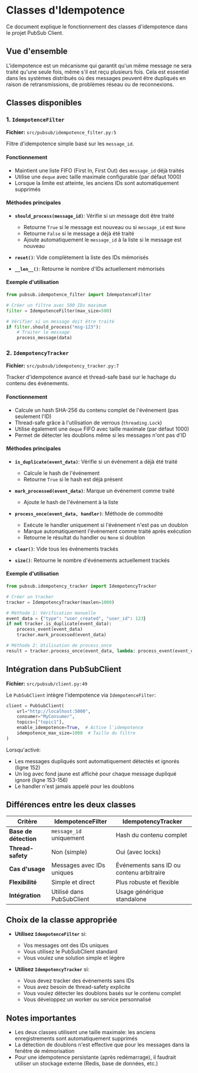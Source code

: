 # Classes d'Idempotence

Ce document explique le fonctionnement des classes d'idempotence dans le projet PubSub Client.

## Vue d'ensemble

L'idempotence est un mécanisme qui garantit qu'un même message ne sera traité qu'une seule fois, même s'il est reçu plusieurs fois. Cela est essentiel dans les systèmes
distribués où des messages peuvent être dupliqués en raison de retransmissions, de problèmes réseau ou de reconnexions.

## Classes disponibles

### 1. `IdempotenceFilter`

**Fichier:** `src/pubsub/idempotence_filter.py:5`

Filtre d'idempotence simple basé sur les `message_id`.

#### Fonctionnement

- Maintient une liste FIFO (First In, First Out) des `message_id` déjà traités
- Utilise une `deque` avec taille maximale configurable (par défaut 1000)
- Lorsque la limite est atteinte, les anciens IDs sont automatiquement supprimés

#### Méthodes principales

- **`should_process(message_id)`**: Vérifie si un message doit être traité
    - Retourne `True` si le message est nouveau ou si `message_id` est `None`
    - Retourne `False` si le message a déjà été traité
    - Ajoute automatiquement le `message_id` à la liste si le message est nouveau

- **`reset()`**: Vide complètement la liste des IDs mémorisés

- **`__len__()`**: Retourne le nombre d'IDs actuellement mémorisés

#### Exemple d'utilisation

```python
from pubsub.idempotence_filter import IdempotenceFilter

# Créer un filtre avec 500 IDs maximum
filter = IdempotenceFilter(max_size=500)

# Vérifier si un message doit être traité
if filter.should_process("msg-123"):
    # Traiter le message
    process_message(data)
```

### 2. `IdempotencyTracker`

**Fichier:** `src/pubsub/idempotency_tracker.py:7`

Tracker d'idempotence avancé et thread-safe basé sur le hachage du contenu des événements.

#### Fonctionnement

- Calcule un hash SHA-256 du contenu complet de l'événement (pas seulement l'ID)
- Thread-safe grâce à l'utilisation de verrous (`threading.Lock`)
- Utilise également une `deque` FIFO avec taille maximale (par défaut 1000)
- Permet de détecter les doublons même si les messages n'ont pas d'ID

#### Méthodes principales

- **`is_duplicate(event_data)`**: Vérifie si un événement a déjà été traité
    - Calcule le hash de l'événement
    - Retourne `True` si le hash est déjà présent

- **`mark_processed(event_data)`**: Marque un événement comme traité
    - Ajoute le hash de l'événement à la liste

- **`process_once(event_data, handler)`**: Méthode de commodité
    - Exécute le handler uniquement si l'événement n'est pas un doublon
    - Marque automatiquement l'événement comme traité après exécution
    - Retourne le résultat du handler ou `None` si doublon

- **`clear()`**: Vide tous les événements trackés

- **`size()`**: Retourne le nombre d'événements actuellement trackés

#### Exemple d'utilisation

```python
from pubsub.idempotency_tracker import IdempotencyTracker

# Créer un tracker
tracker = IdempotencyTracker(maxlen=1000)

# Méthode 1: Vérification manuelle
event_data = {"type": "user_created", "user_id": 123}
if not tracker.is_duplicate(event_data):
    process_event(event_data)
    tracker.mark_processed(event_data)

# Méthode 2: Utilisation de process_once
result = tracker.process_once(event_data, lambda: process_event(event_data))
```

## Intégration dans PubSubClient

**Fichier:** `src/pubsub/client.py:49`

Le `PubSubClient` intègre l'idempotence via `IdempotenceFilter`:

```python
client = PubSubClient(
    url="http://localhost:5000",
    consumer="MyConsumer",
    topics=["topic1"],
    enable_idempotence=True,  # Active l'idempotence
    idempotence_max_size=1000  # Taille du filtre
)
```

Lorsqu'activé:

- Les messages dupliqués sont automatiquement détectés et ignorés (ligne 152)
- Un log avec fond jaune est affiché pour chaque message dupliqué ignoré (ligne 153-156)
- Le handler n'est jamais appelé pour les doublons

## Différences entre les deux classes

| Critère               | IdempotenceFilter         | IdempotencyTracker                       |
|-----------------------|---------------------------|------------------------------------------|
| **Base de détection** | `message_id` uniquement   | Hash du contenu complet                  |
| **Thread-safety**     | Non (simple)              | Oui (avec locks)                         |
| **Cas d'usage**       | Messages avec IDs uniques | Événements sans ID ou contenu arbitraire |
| **Flexibilité**       | Simple et direct          | Plus robuste et flexible                 |
| **Intégration**       | Utilisé dans PubSubClient | Usage générique standalone               |

## Choix de la classe appropriée

- **Utilisez `IdempotenceFilter`** si:
    - Vos messages ont des IDs uniques
    - Vous utilisez le PubSubClient standard
    - Vous voulez une solution simple et légère

- **Utilisez `IdempotencyTracker`** si:
    - Vous devez tracker des événements sans IDs
    - Vous avez besoin de thread-safety explicite
    - Vous voulez détecter les doublons basés sur le contenu complet
    - Vous développez un worker ou service personnalisé

## Notes importantes

- Les deux classes utilisent une taille maximale: les anciens enregistrements sont automatiquement supprimés
- La détection de doublons n'est effective que pour les messages dans la fenêtre de mémorisation
- Pour une idempotence persistante (après redémarrage), il faudrait utiliser un stockage externe (Redis, base de données, etc.)
